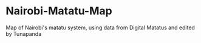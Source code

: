 Nairobi-Matatu-Map
==================

Map of Nairobi's matatu system, using data from Digital Matatus and edited by Tunapanda
